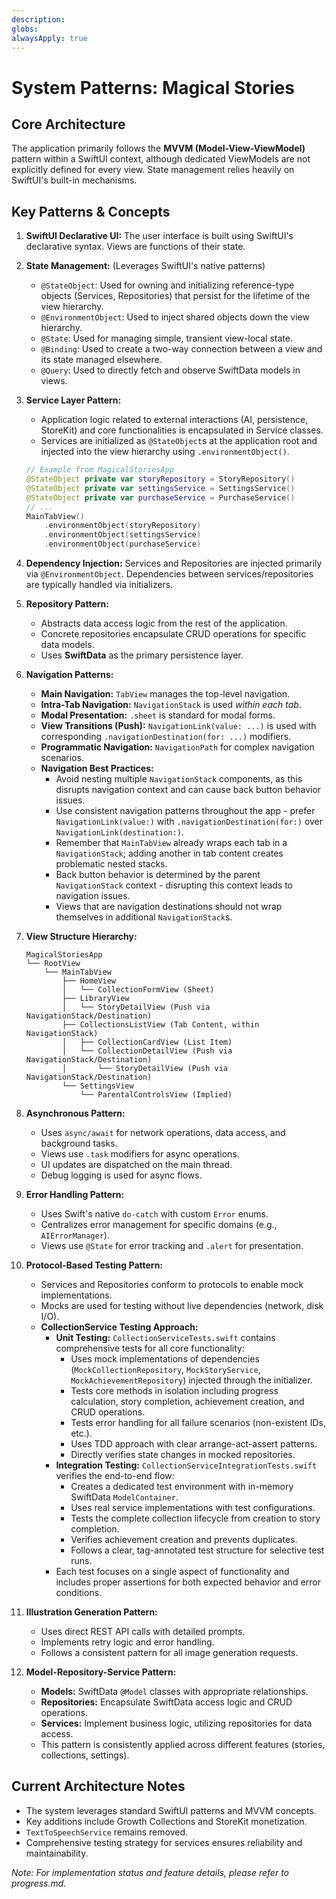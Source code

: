 ```yaml
---
description:
globs:
alwaysApply: true
---
```

# System Patterns: Magical Stories

## Core Architecture
The application primarily follows the **MVVM (Model-View-ViewModel)** pattern within a SwiftUI context, although dedicated ViewModels are not explicitly defined for every view. State management relies heavily on SwiftUI's built-in mechanisms.

## Key Patterns & Concepts

1.  **SwiftUI Declarative UI:** The user interface is built using SwiftUI's declarative syntax. Views are functions of their state.

2.  **State Management:** (Leverages SwiftUI's native patterns)
    *   `@StateObject`: Used for owning and initializing reference-type objects (Services, Repositories) that persist for the lifetime of the view hierarchy.
    *   `@EnvironmentObject`: Used to inject shared objects down the view hierarchy.
    *   `@State`: Used for managing simple, transient view-local state.
    *   `@Binding`: Used to create a two-way connection between a view and its state managed elsewhere.
    *   `@Query`: Used to directly fetch and observe SwiftData models in views.

3.  **Service Layer Pattern:**
    *   Application logic related to external interactions (AI, persistence, StoreKit) and core functionalities is encapsulated in Service classes.
    *   Services are initialized as `@StateObject`s at the application root and injected into the view hierarchy using `.environmentObject()`.
    ```swift
    // Example from MagicalStoriesApp
    @StateObject private var storyRepository = StoryRepository()
    @StateObject private var settingsService = SettingsService()
    @StateObject private var purchaseService = PurchaseService()
    // ...
    MainTabView()
        .environmentObject(storyRepository)
        .environmentObject(settingsService)
        .environmentObject(purchaseService)
    ```

4.  **Dependency Injection:** Services and Repositories are injected primarily via `@EnvironmentObject`. Dependencies between services/repositories are typically handled via initializers.

5.  **Repository Pattern:**
    *   Abstracts data access logic from the rest of the application.
    *   Concrete repositories encapsulate CRUD operations for specific data models.
    *   Uses **SwiftData** as the primary persistence layer.

6.  **Navigation Patterns:**
    *   **Main Navigation:** `TabView` manages the top-level navigation.
    *   **Intra-Tab Navigation:** `NavigationStack` is used *within each tab*.
    *   **Modal Presentation:** `.sheet` is standard for modal forms.
    *   **View Transitions (Push):** `NavigationLink(value: ...)` is used with corresponding `.navigationDestination(for: ...)` modifiers.
    *   **Programmatic Navigation:** `NavigationPath` for complex navigation scenarios.
    *   **Navigation Best Practices:**
        *   Avoid nesting multiple `NavigationStack` components, as this disrupts navigation context and can cause back button behavior issues.
        *   Use consistent navigation patterns throughout the app - prefer `NavigationLink(value:)` with `.navigationDestination(for:)` over `NavigationLink(destination:)`.
        *   Remember that `MainTabView` already wraps each tab in a `NavigationStack`; adding another in tab content creates problematic nested stacks.
        *   Back button behavior is determined by the parent `NavigationStack` context - disrupting this context leads to navigation issues.
        *   Views that are navigation destinations should not wrap themselves in additional `NavigationStack`s.

7.  **View Structure Hierarchy:**
    ```
    MagicalStoriesApp
    └── RootView
        └── MainTabView
            ├── HomeView
            │   └── CollectionFormView (Sheet)
            ├── LibraryView
            │   └── StoryDetailView (Push via NavigationStack/Destination)
            ├── CollectionsListView (Tab Content, within NavigationStack)
            │   ├── CollectionCardView (List Item)
            │   └── CollectionDetailView (Push via NavigationStack/Destination)
            │       └── StoryDetailView (Push via NavigationStack/Destination)
            └── SettingsView
                └── ParentalControlsView (Implied)
    ```

8.  **Asynchronous Pattern:** 
    *   Uses `async/await` for network operations, data access, and background tasks.
    *   Views use `.task` modifiers for async operations.
    *   UI updates are dispatched on the main thread.
    *   Debug logging is used for async flows.

9.  **Error Handling Pattern:**
    *   Uses Swift's native `do-catch` with custom `Error` enums.
    *   Centralizes error management for specific domains (e.g., `AIErrorManager`).
    *   Views use `@State` for error tracking and `.alert` for presentation.

10. **Protocol-Based Testing Pattern:**
    *   Services and Repositories conform to protocols to enable mock implementations.
    *   Mocks are used for testing without live dependencies (network, disk I/O).
    *   **CollectionService Testing Approach:**
        *   **Unit Testing:** `CollectionServiceTests.swift` contains comprehensive tests for all core functionality:
            *   Uses mock implementations of dependencies (`MockCollectionRepository`, `MockStoryService`, `MockAchievementRepository`) injected through the initializer.
            *   Tests core methods in isolation including progress calculation, story completion, achievement creation, and CRUD operations.
            *   Tests error handling for all failure scenarios (non-existent IDs, etc.).
            *   Uses TDD approach with clear arrange-act-assert patterns.
            *   Directly verifies state changes in mocked repositories.
        *   **Integration Testing:** `CollectionServiceIntegrationTests.swift` verifies the end-to-end flow:
            *   Creates a dedicated test environment with in-memory SwiftData `ModelContainer`.
            *   Uses real service implementations with test configurations.
            *   Tests the complete collection lifecycle from creation to story completion.
            *   Verifies achievement creation and prevents duplicates.
            *   Follows a clear, tag-annotated test structure for selective test runs.
        *   Each test focuses on a single aspect of functionality and includes proper assertions for both expected behavior and error conditions.

11. **Illustration Generation Pattern:**
    *   Uses direct REST API calls with detailed prompts.
    *   Implements retry logic and error handling.
    *   Follows a consistent pattern for all image generation requests.

12. **Model-Repository-Service Pattern:**
    * **Models:** SwiftData `@Model` classes with appropriate relationships.
    * **Repositories:** Encapsulate SwiftData access logic and CRUD operations.
    * **Services:** Implement business logic, utilizing repositories for data access.
    * This pattern is consistently applied across different features (stories, collections, settings).

## Current Architecture Notes
- The system leverages standard SwiftUI patterns and MVVM concepts.
- Key additions include Growth Collections and StoreKit monetization.
- `TextToSpeechService` remains removed.
- Comprehensive testing strategy for services ensures reliability and maintainability.

*Note: For implementation status and feature details, please refer to progress.md.*
